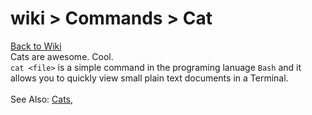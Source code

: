 # wiki > Commands > Cat

[Back to Wiki](wiki)<br>
Cats are awesome. Cool.
<br>
`cat <file>` is a simple command in the programing lanuage `Bash` and it allows you to quickly view small plain text documents in a Terminal.
<br><br>
See Also: [Cats](wiki-cats),
